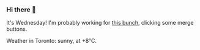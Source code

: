 ### Hi there :wave:

It's Wednesday! I'm probably working for [this bunch](https://github.com/kohofinancial), clicking some merge buttons.

Weather in Toronto: sunny, at +8°C.

